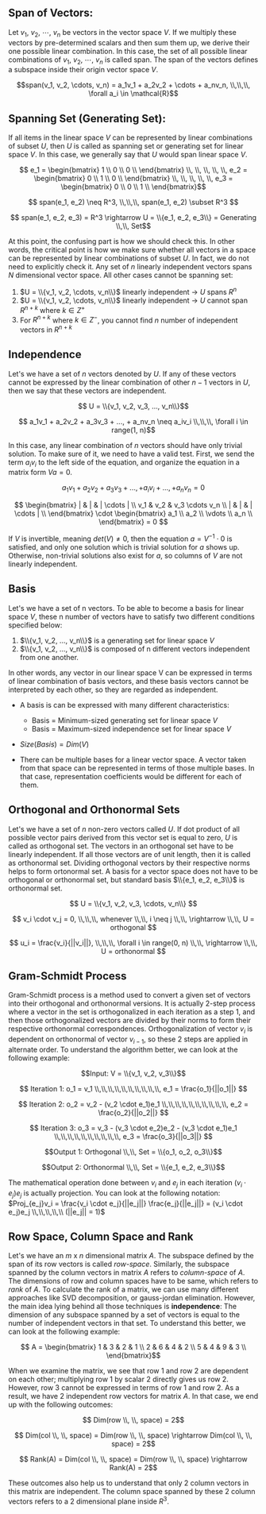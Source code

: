 ## Span of Vectors:

Let $v_1$, $v_2$, $\cdots$, $v_n$ be vectors in the vector space $V$. If we multiply these vectors by pre-determined scalars and then sum them up, we derive their one possible linear combination. In this case, the set of all possible linear combinations of $v_1$, $v_2$, $\cdots$, $v_n$ is called span. The span of the vectors defines a subspace inside their origin vector space $V$.

$$span(v_1, v_2, \cdots, v_n) = a_1v_1 + a_2v_2 + \cdots + a_nv_n, \\,\\,\\, \forall a_i \in \mathcal{R}$$


## Spanning Set (Generating Set):


If all items in the linear space $V$ can be represented by linear combinations of subset $U$, then $U$ is called as spanning set or 
generating set for linear space $V$. In this case, we generally say that $U$ would span linear space $V$.

$$ e_1 = \begin{bmatrix}
    1 \\
    0 \\
    0 \\
\end{bmatrix} \\, \\, \\, \\,  \\, e_2 = \begin{bmatrix}
    0 \\
    1 \\
    0 \\
\end{bmatrix} \\, \\, \\, \\,  \\, e_3 = \begin{bmatrix}
    0 \\
    0 \\
    1 \\
\end{bmatrix}$$

$$ span(e_1, e_2) \neq R^3, \\,\\,\\, span(e_1, e_2) \subset R^3 $$

$$ span(e_1, e_2, e_3) = R^3 \rightarrow U = \\{e_1, e_2, e_3\\} = Generating \\,\\, Set$$

At this point, the confusing part is how we should check this. In other words, the critical point is how we make sure whether all vectors in a space can be represented by linear combinations of subset $U$. In fact, we do not need to explicitly check it. Any set of $n$ linearly independent vectors spans $N$ dimensional vector space. All other cases cannot be spanning set:

1. $U = \\{v_1, v_2, \cdots, v_n\\}$ linearly independent $\rightarrow$ $U$ spans $R^n$
2. $U = \\{v_1, v_2, \cdots, v_n\\}$ linearly independent $\rightarrow$ $U$ cannot span $R^{n+k}$ where $k \in Z^+$
3. For $R^{n+k}$ where $k \in Z^-$, you cannot find $n$ number of independent vectors in $R^{n+k}$
## Independence

Let's we have a set of $n$ vectors denoted by $U$. If any of these vectors cannot be expressed by the linear combination of other $n-1$ vectors
in $U$, then we say that these vectors are independent.

$$ U = \\{v_1, v_2, v_3, ..., v_n\\}$$

$$ a_1v_1 + a_2v_2 + a_3v_3 + ..., + a_nv_n \neq a_iv_i  \\,\\,\\, \forall i \in range(1, n)$$


In this case, any linear combination of $n$ vectors should have only trivial solution. To make sure of it, we need to have a valid test.
First, we send the term $a_iv_i$ to the left side of the equation, and organize the equation in a matrix form $Va = 0$.

$$ a_1v_1 + a_2v_2 + a_3v_3 + ..., + a_iv_i + ..., + a_nv_n = 0 $$

$$ \begin{bmatrix}
    | & | & | \cdots | \\
    v_1 & v_2 & v_3 \cdots v_n \\
    | & | & | \cdots | \\
\end{bmatrix} \cdot \begin{bmatrix}
    a_1 \\
    a_2 \\
    \vdots \\
    a_n \\ 
\end{bmatrix} = 0 $$

If $V$ is invertible, meaning $det(V) \neq 0$, then the equation $a = V^{-1} \cdot 0$ is satisfied, and only one solution which is trivial solution for $a$ shows up. 
Otherwise, non-trivial solutions also exist for $a$, so columns of $V$ are not linearly independent.

## Basis

Let's we have a set of n vectors. To be able to become a basis for linear space $V$, these n number of vectors have to satisfy two 
different conditions specified below:

1) $\\{v_1, v_2, ..., v_n\\}$ is a generating set for linear space $V$
2) $\\{v_1, v_2, ..., v_n\\}$ is composed of n different vectors independent from one another.

In other words, any vector in our linear space V can be expressed in terms of linear combination of basis vectors, and these basis 
vectors cannot be interpreted by each other, so they are regarded as independent. 

* A basis is can be expressed with many different characteristics:
  * Basis = Minimum-sized generating set for linear space $V$ 
  * Basis = Maximum-sized independence set for linear space $V$

* $Size(Basis) = Dim(V)$

* There can be multiple bases for a linear vector space. A vector taken from that space can be represented in terms of those multiple 
bases. In that case, representation coefficients would be different for each of them. 

## Orthogonal and Orthonormal Sets

Let's we have a set of $n$ non-zero vectors called $U$. If dot product of all possible vector pairs derived from this vector set is equal to zero, $U$ is called as orthogonal set. The vectors in an orthogonal set have to be linearly independent. If all those vectors are of unit length, then it is called as orthonormal set. Dividing orthogonal vectors by their respective norms helps to form ortonormal set. A basis for a vector space does not have to be orthogonal or orthonormal set, but standard basis $\\{e_1, e_2, e_3\\}$ is orthonormal set. 

$$ U = \\{v_1, v_2, v_3, \cdots, v_n\\} $$

$$ v_i \cdot v_j = 0, \\,\\,\\, whenever \\,\\, i \neq j \\,\\, \rightarrow \\,\\, U = orthogonal $$

$$ u_i = \frac{v_i}{||v_i||}, \\,\\,\\, \forall i \in range(0, n) \\,\\, \rightarrow \\,\\, U = orthonormal $$

## Gram-Schmidt Process

Gram-Schmidt process is a method used to convert a given set of vectors into their orthogonal and orthonormal versions. It is actually $2$-step process where a vector in the set is orthogonalized in each iteration as a step $1$, and then those orthogonalized vectors are divided by their norms to form their respective orthonormal correspondences. Orthogonalization of vector $v_i$ is dependent on orthonormal of vector $v_{i - 1}$, so these $2$ steps are applied in alternate order. To understand the algorithm better, we can look at the following example:

$$Input: V = \\{v_1, v_2, v_3\\}$$

$$ Iteration 1: o_1 = v_1 \\,\\,\\,\\,\\,\\,\\,\\,\\,\\, e_1 = \frac{o_1}{||o_1||} $$

$$ Iteration 2: o_2 = v_2 - (v_2 \cdot e_1)e_1 \\,\\,\\,\\,\\,\\,\\,\\,\\,\\, e_2 = \frac{o_2}{||o_2||} $$

$$ Iteration 3: o_3 = v_3 - (v_3 \cdot e_2)e_2 - (v_3 \cdot e_1)e_1  \\,\\,\\,\\,\\,\\,\\,\\,\\,\\, e_3 = \frac{o_3}{||o_3||} $$

$$Output 1: Orthogonal \\,\\, Set = \\{o_1, o_2, o_3\\}$$

$$Output 2: Orthonormal \\,\\, Set = \\{e_1, e_2, e_3\\}$$

The mathematical operation done between $v_i$ and $e_j$ in each iteration $(v_i \cdot e_j)e_j$ is actually projection. You can look at the following notation: $Proj_{e_j}v_i = \frac{v_i \cdot e_j}{||e_j||} \frac{e_j}{||e_j||} = (v_i \cdot e_j)e_j \\,\\,\\,\\,\\ (||e_j|| = 1)$

## Row Space, Column Space and Rank

Let's we have an $m$ x $n$ dimensional matrix $A$. The subspace defined by the span of its row vectors is called *row-space*. Similarly, the subspace spanned by the column vectors in matrix $A$ refers to *column-space* of $A$. The dimensions of row and column spaces have to be same, which refers to *rank* of $A$. To calculate the rank of a matrix, we can use many different approaches like SVD decomposition, or gauss-jordan elimination. However, the main idea lying behind all those techniques is **independence**: The dimension of any subspace spanned by a set of vectors is equal to the number of independent vectors in that set. To understand this better, we can look at the following example:

$$ A = \begin{bmatrix} 
1 & 3 & 2 & 1 \\
2 & 6 & 4 & 2 \\
5 & 4 & 9 & 3 \\ 
\end{bmatrix}$$

When we examine the matrix, we see that row $1$ and row $2$ are dependent on each other; multiplying row $1$ by scalar $2$ directly gives us row $2$. However, row $3$ cannot be expressed in terms of row $1$ and row $2$. As a result, we have $2$ independent row vectors for matrix $A$. In that case, we end up with the following outcomes: 

$$ Dim(row \\, \\, space) = 2$$

$$ Dim(col \\, \\, space) = Dim(row \\, \\, space) \rightarrow Dim(col \\, \\, space) = 2$$

$$ Rank(A) = Dim(col \\, \\, space) = Dim(row \\, \\, space) \rightarrow Rank(A) = 2$$

These outcomes also help us to understand that only $2$ column vectors in this matrix are independent. The column space spanned by these $2$ column vectors refers to a $2$ dimensional plane inside $R^3$. 
